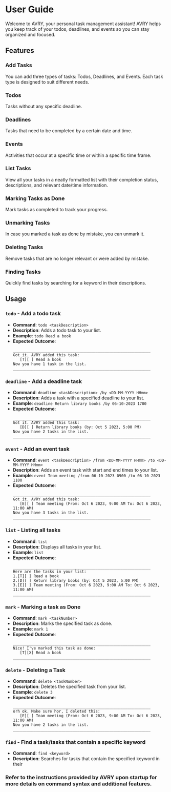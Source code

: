 # User Guide

Welcome to AVRY, your personal task management assistant! AVRY helps you keep track of your todos, deadlines, and events so you can stay organized and focused.


## Features 

### Add Tasks

You can add three types of tasks: Todos, Deadlines, and Events. Each task type is designed to suit different needs.

### Todos

Tasks without any specific deadline.

### Deadlines

Tasks that need to be completed by a certain date and time.

### Events

Activities that occur at a specific time or within a specific time frame.

### List Tasks

View all your tasks in a neatly formatted list with their completion status, descriptions, and relevant date/time information.

### Marking Tasks as Done

Mark tasks as completed to track your progress.

### Unmarking Tasks

In case you marked a task as done by mistake, you can unmark it.

### Deleting Tasks

Remove tasks that are no longer relevant or were added by mistake.

### Finding Tasks

Quickly find tasks by searching for a keyword in their descriptions.

## Usage

### `todo` - Add a todo task
- **Command**: `todo <taskDescription>`
- **Description**: Adds a todo task to your list.
- **Example**: `todo Read a book`
- **Expected Outcome**:
    ```
    ____________________________________________________________
    Got it. AVRY added this task:
       [T][ ] Read a book
    Now you have 1 task in the list.
    ____________________________________________________________
    ```
    
### `deadline` - Add a deadline task
- **Command**: `deadline <taskDescription> /by <DD-MM-YYYY HHmm>`
- **Description**: Adds a task with a specified deadline to your list.
- **Example**: `deadline Return library books /by 06-10-2023 1700`
- **Expected Outcome**:
    ```
    ____________________________________________________________
    Got it. AVRY added this task:
       [D][ ] Return library books (by: Oct 5 2023, 5:00 PM)
    Now you have 2 tasks in the list.
    ____________________________________________________________
    ```

### `event` - Add an event task
- **Command**: `event <taskDescription> /from <DD-MM-YYYY HHmm> /to <DD-MM-YYYY HHmm>`
- **Description**: Adds an event task with start and end times to your list.
- **Example**: `event Team meeting /from 06-10-2023 0900 /to 06-10-2023 1100`
- **Expected Outcome**:
    ```
    ____________________________________________________________
    Got it. AVRY added this task:
       [E][ ] Team meeting (From: Oct 6 2023, 9:00 AM To: Oct 6 2023, 11:00 AM)
    Now you have 3 tasks in the list.
    ____________________________________________________________
    ```
### `list` - Listing all tasks
- **Command**: `list`
- **Description**: Displays all tasks in your list.
- **Example**: `list`
- **Expected Outcome**:
    ```
    ____________________________________________________________
    Here are the tasks in your list:
    1.[T][ ] Read a book
    2.[D][ ] Return library books (by: Oct 5 2023, 5:00 PM)
    3.[E][ ] Team meeting (From: Oct 6 2023, 9:00 AM To: Oct 6 2023, 11:00 AM)
    ____________________________________________________________
    ```

### `mark` -  Marking a task as Done
- **Command**: `mark <taskNumber>`
- **Description**: Marks the specified task as done.
- **Example**: `mark 1`
- **Expected Outcome**:
    ```
    ____________________________________________________________
    Nice! I've marked this task as done:
       [T][X] Read a book
    ____________________________________________________________
    ```

### `delete` -  Deleting a Task
- **Command**: `delete <taskNumber>`
- **Description**: Deletes the specified task from your list.
- **Example**: `delete 3`
- **Expected Outcome**:
    ```
    ____________________________________________________________
    orh ok. Make sure hor, I deleted this:
       [E][ ] Team meeting (From: Oct 6 2023, 9:00 AM To: Oct 6 2023, 11:00 AM)
    Now you have 2 tasks in the list.
    ____________________________________________________________
    ```
  
### `find` - Find a task/tasks that contain a specific keyword
- **Command**: `find <keyword>`
- **Description**: Searches for tasks that contain the specified keyword in their


### Refer to the instructions provided by AVRY upon startup for more details on command syntax and additional features.
